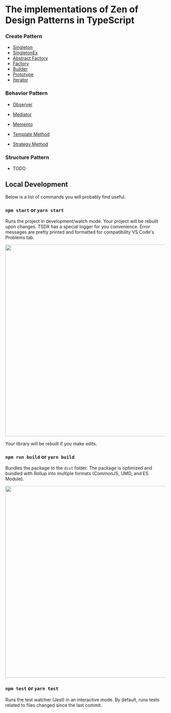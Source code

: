 
# The implementations of Zen of Design Patterns in TypeScript

### Create Pattern ###

* [Singleton](https://github.com/sucaizi/ts-pattern/blob/master/src/create-pattern/singleton)
* [SingletonEx](https://github.com/sucaizi/ts-pattern/blob/master/src/create-pattern/singletonEx.ts)
* [Abstract Factory](https://github.com/sucaizi/ts-pattern/blob/master/src/create-pattern/abstract-factory.ts)
* [Factory](https://github.com/sucaizi/ts-pattern/blob/master/src/create-pattern/factory.ts)
* [Builder](https://github.com/sucaizi/ts-pattern/blob/master/src/create-pattern/builder.ts)
* [Prototype](https://github.com/sucaizi/ts-pattern/blob/master/src/create-pattern/prototype.ts)
* [Iterator](https://github.com/sucaizi/ts-pattern/blob/master/src/create-pattern/iterator.ts)


### Behavior Pattern ###

*  [Observer](https://github.com/sucaizi/ts-pattern/blob/master/src/behavior-pattern/observer.ts)

*  [Mediator](https://github.com/sucaizi/ts-pattern/blob/master/src/behavior-pattern/mediator.ts)

*  [Memento](https://github.com/sucaizi/ts-pattern/blob/master/src/behavior-pattern/memento.ts)

*  [Template Method](https://github.com/sucaizi/ts-pattern/blob/master/src/behavior-pattern/template-method.ts)

*  [Strategy Method](https://github.com/sucaizi/ts-pattern/blob/master/src/behavior-pattern/strategy.ts)


### Structure Pattern ###

* TODO

## Local Development

Below is a list of commands you will probably find useful.

### `npm start` or `yarn start`

Runs the project in development/watch mode. Your project will be rebuilt upon changes. TSDX has a special logger for you convenience. Error messages are pretty printed and formatted for compatibility VS Code's Problems tab.

<img src="https://user-images.githubusercontent.com/4060187/52168303-574d3a00-26f6-11e9-9f3b-71dbec9ebfcb.gif" width="600" />

Your library will be rebuilt if you make edits.

### `npm run build` or `yarn build`

Bundles the package to the `dist` folder.
The package is optimized and bundled with Rollup into multiple formats (CommonJS, UMD, and ES Module).

<img src="https://user-images.githubusercontent.com/4060187/52168322-a98e5b00-26f6-11e9-8cf6-222d716b75ef.gif" width="600" />

### `npm test` or `yarn test`

Runs the test watcher (Jest) in an interactive mode.
By default, runs tests related to files changed since the last commit.
